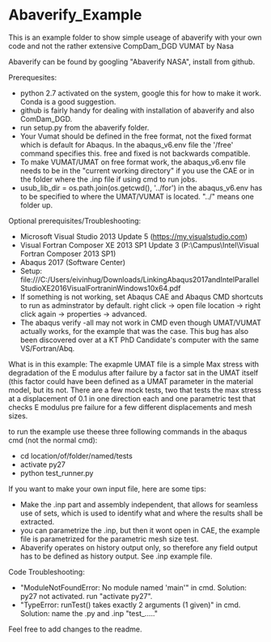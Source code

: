 # Abaverify_Example

This is an example folder to show simple useage of abaverify with your own code and not the rather extensive CompDam_DGD VUMAT by Nasa

Abaverify can be found by googling "Abaverify NASA", install from github.

Prerequesites:
- python 2.7 activated on the system, google this for how to make it work. Conda is a good suggestion.
- github is fairly handy for dealing with installation of abaverify and also ComDam_DGD.
- run setup.py from the abaverify folder.
- Your Vumat should be defined in the free format, not the fixed format which is default for Abaqus. In the abaqus_v6.env file the '/free' command specifies this. free and fixed is not backwards compatible.
- To make VUMAT/UMAT on free format work, the abaqus_v6.env file needs to be in the "current working directory" if you use the CAE or in the folder where the .inp file if using cmd to run jobs.
- usub_lib_dir = os.path.join(os.getcwd(), '../for') in the abaqus_v6.env has to be specified to where the UMAT/VUMAT is located. "../" means one folder up.

Optional prerequisites/Troubleshooting:
- Microsoft Visual Studio 2013 Update 5 (https://my.visualstudio.com) 
- Visual Fortran Composer XE 2013 SP1 Update 3 (P:\Campus\Intel\Visual Fortran Composer 2013 SP1)
- Abaqus 2017 (Software Center)
- Setup: file:///C:/Users/eivinhug/Downloads/LinkingAbaqus2017andIntelParallelStudioXE2016VisualFortraninWindows10x64.pdf
- If something is not working, set Abaqus CAE and Abaqus CMD shortcuts to run as adminstrator by default. right click -> open file location -> right click again -> properties -> advanced.
- The abaqus verify -all may not work in CMD even though UMAT/VUMAT actually works, for the example that was the case. This bug has also been discovered over at a KT PhD Candidate's computer with the same VS/Fortran/Abq.

What is in this example:
The exapmle UMAT file is a simple Max stress with degradation of the E modulus after failure by a factor sat in the UMAT itself (this factor could have been defined as a UMAT parameter in the material model, but its not.
There are a few mock tests, two that tests the max stress at a displacement of 0.1 in one direction each and one parametric test that checks E modulus pre failure for a few different displacements and mesh sizes.
 
to run the example use theese three following commands in the abaqus cmd (not the normal cmd):

- cd location/of/folder/named/tests
- activate py27
- python test_runner.py

If you want to make your own input file, here are some tips:

- Make the .inp part and assembly independent, that allows for seamless use of sets, which is used to identify what and where the results shall be extracted.
- you can parametrize the .inp, but then it wont open in CAE, the example file is parametrized for the parametric mesh size test.
- Abaverify operates on history output only, so therefore any field output has to be defined as history output. See .inp example file.

Code Troubleshooting:
- "ModuleNotFoundError: No module named 'main'" in cmd. Solution: py27 not activated. run "activate py27".
- "TypeError: runTest() takes exactly 2 arguments (1 given)" in cmd. Solution: name the .py and .inp "test_....."

Feel free to add changes to the readme.


